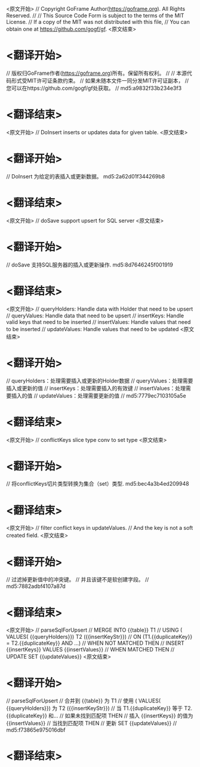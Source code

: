 
<原文开始>
// Copyright GoFrame Author(https://goframe.org). All Rights Reserved.
//
// This Source Code Form is subject to the terms of the MIT License.
// If a copy of the MIT was not distributed with this file,
// You can obtain one at https://github.com/gogf/gf.
<原文结束>

# <翻译开始>
// 版权归GoFrame作者(https://goframe.org)所有。保留所有权利。
//
// 本源代码形式受MIT许可证条款约束。
// 如果未随本文件一同分发MIT许可证副本，
// 您可以在https://github.com/gogf/gf处获取。
// md5:a9832f33b234e3f3
# <翻译结束>


<原文开始>
// DoInsert inserts or updates data for given table.
<原文结束>

# <翻译开始>
// DoInsert 为给定的表插入或更新数据。 md5:2a62d01f344269b8
# <翻译结束>


<原文开始>
// doSave support upsert for SQL server
<原文结束>

# <翻译开始>
// doSave 支持SQL服务器的插入或更新操作. md5:8d7646245f001919
# <翻译结束>


<原文开始>
		// queryHolders:	Handle data with Holder that need to be upsert
		// queryValues:		Handle data that need to be upsert
		// insertKeys:		Handle valid keys that need to be inserted
		// insertValues:	Handle values that need to be inserted
		// updateValues:	Handle values that need to be updated
<原文结束>

# <翻译开始>
// queryHolders：处理需要插入或更新的Holder数据
// queryValues：处理需要插入或更新的值
// insertKeys：处理需要插入的有效键
// insertValues：处理需要插入的值
// updateValues：处理需要更新的值
// md5:7779ec7103105a5e
# <翻译结束>


<原文开始>
// conflictKeys slice type conv to set type
<原文结束>

# <翻译开始>
// 将conflictKeys切片类型转换为集合（set）类型. md5:bec4a3b4ed209948
# <翻译结束>


<原文开始>
		// filter conflict keys in updateValues.
		// And the key is not a soft created field.
<原文结束>

# <翻译开始>
// 过滤掉更新值中的冲突键。
// 并且该键不是软创建字段。
// md5:7882adbf4107a87d
# <翻译结束>


<原文开始>
// parseSqlForUpsert
// MERGE INTO {{table}} T1
// USING ( VALUES( {{queryHolders}}) T2 ({{insertKeyStr}})
// ON (T1.{{duplicateKey}} = T2.{{duplicateKey}} AND ...)
// WHEN NOT MATCHED THEN
// INSERT {{insertKeys}} VALUES {{insertValues}}
// WHEN MATCHED THEN
// UPDATE SET {{updateValues}}
<原文结束>

# <翻译开始>
// parseSqlForUpsert
// 合并到 {{table}} 为 T1
// 使用 ( VALUES( {{queryHolders}}) 为 T2 ({{insertKeyStr}})
// 当 T1.{{duplicateKey}} 等于 T2.{{duplicateKey}} 和...
// 如果未找到匹配项 THEN
// 插入 {{insertKeys}} 的值为 {{insertValues}}
// 当找到匹配项 THEN
// 更新 SET {{updateValues}}
// md5:f73865e975016dbf
# <翻译结束>

